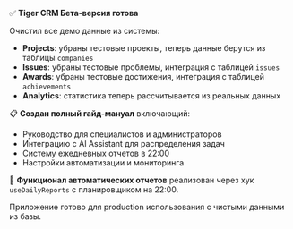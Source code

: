 ✅ **Tiger CRM Бета-версия готова**

Очистил все демо данные из системы:
- **Projects**: убраны тестовые проекты, теперь данные берутся из таблицы `companies`
- **Issues**: убраны тестовые проблемы, интеграция с таблицей `issues`  
- **Awards**: убраны тестовые достижения, интеграция с таблицей `achievements`
- **Analytics**: статистика теперь рассчитывается из реальных данных

📋 **Создан полный гайд-мануал** включающий:
- Руководство для специалистов и администраторов
- Интеграцию с AI Assistant для распределения задач
- Систему ежедневных отчетов в 22:00
- Настройки автоматизации и мониторинга

🔧 **Функционал автоматических отчетов** реализован через хук `useDailyReports` с планировщиком на 22:00.

Приложение готово для production использования с чистыми данными из базы.